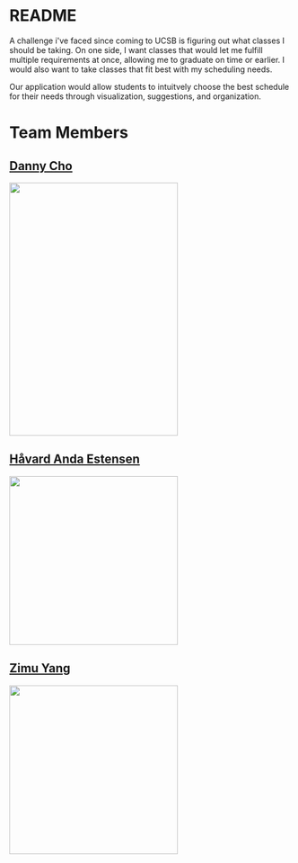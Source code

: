# README

A challenge i've faced since coming to UCSB is figuring out what classes I should be taking. On one side, I want classes that would let me fulfill multiple requirements at once, allowing me to graduate on time or earlier. I would also want to take classes that fit best with my scheduling needs.

Our application would allow students to intuitvely choose the best schedule for their needs through visualization, suggestions, and organization.

# Team Members

## [Danny Cho](https://github.com/dannycho7)

<img width="300" height="450" src="https://user-images.githubusercontent.com/15878248/31421797-57622ff4-adfe-11e7-95f3-40f1e1c527f9.jpg">

## [Håvard Anda Estensen](https://github.com/estensen)

<img width="300" height="300" src="https://user-images.githubusercontent.com/9142800/31416791-55126e9e-ade0-11e7-8577-e4d0b03b4fc7.jpg">

## [Zimu Yang](https://github.com/Niffery)

<img width="300" height="300" src="https://user-images.githubusercontent.com/26055040/31419466-e3651132-adf0-11e7-92d1-5648bcc4e7da.png">
